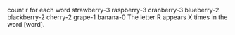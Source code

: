 count r for each word strawberry-3 raspberry-3 cranberry-3 blueberry-2 blackberry-2 cherry-2 grape-1 banana-0 The letter R appears X times in the word [word].